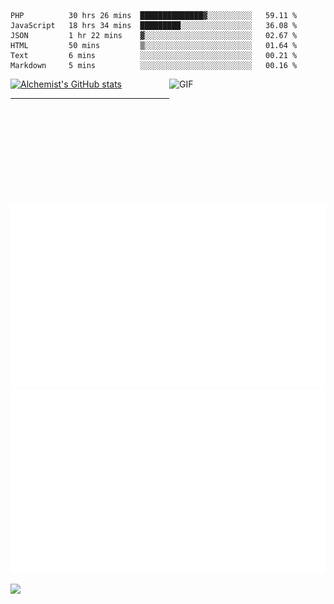 <!--START_SECTION:waka-->

```text
PHP          30 hrs 26 mins  ██████████████▓░░░░░░░░░░   59.11 %
JavaScript   18 hrs 34 mins  █████████░░░░░░░░░░░░░░░░   36.08 %
JSON         1 hr 22 mins    ▓░░░░░░░░░░░░░░░░░░░░░░░░   02.67 %
HTML         50 mins         ▒░░░░░░░░░░░░░░░░░░░░░░░░   01.64 %
Text         6 mins          ░░░░░░░░░░░░░░░░░░░░░░░░░   00.21 %
Markdown     5 mins          ░░░░░░░░░░░░░░░░░░░░░░░░░   00.16 %
```

<!--END_SECTION:waka-->

[![Alchemist's GitHub stats](https://github-readme-stats.vercel.app/api?username=DrMaxis&show_icons=true&theme=outrun&count_private=true)](#)
<img align="right" alt="GIF" src="https://user-images.githubusercontent.com/5355808/139111924-210cc6fa-9fb1-4dac-929d-6324a5836a92.gif" width="250" height="200" />
<hr />

![](https://raw.githubusercontent.com/DrMaxis/github-stats-transparent/output/generated/overview.svg)
![](https://raw.githubusercontent.com/DrMaxis/github-stats-transparent/output/generated/languages.svg)

 
<a href="https://count.getloli.com/"><img src="https://count.getloli.com/get/@:maxis-the-alchemist?theme=rule34"></a>
<!-- https://count.getloli.com/get/@alchemist?theme=rule34 -->
<br>
